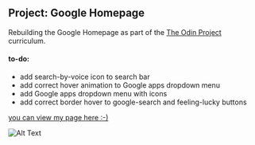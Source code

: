 ## Project: Google Homepage 
Rebuilding the Google Homepage as part of the [The Odin Project](https://www.theodinproject.com) curriculum. 

#### to-do:
  * add search-by-voice icon to search bar 
  * add correct hover animation to Google apps dropdown menu
  * add Google apps dropdown menu with icons 
  * add correct border hover to google-search and feeling-lucky buttons 

[you can view my page here :-)](https://jakmajor.github.io/google-homepage/)


![Alt Text](https://media.giphy.com/media/VekcnHOwOI5So/giphy.gif)



